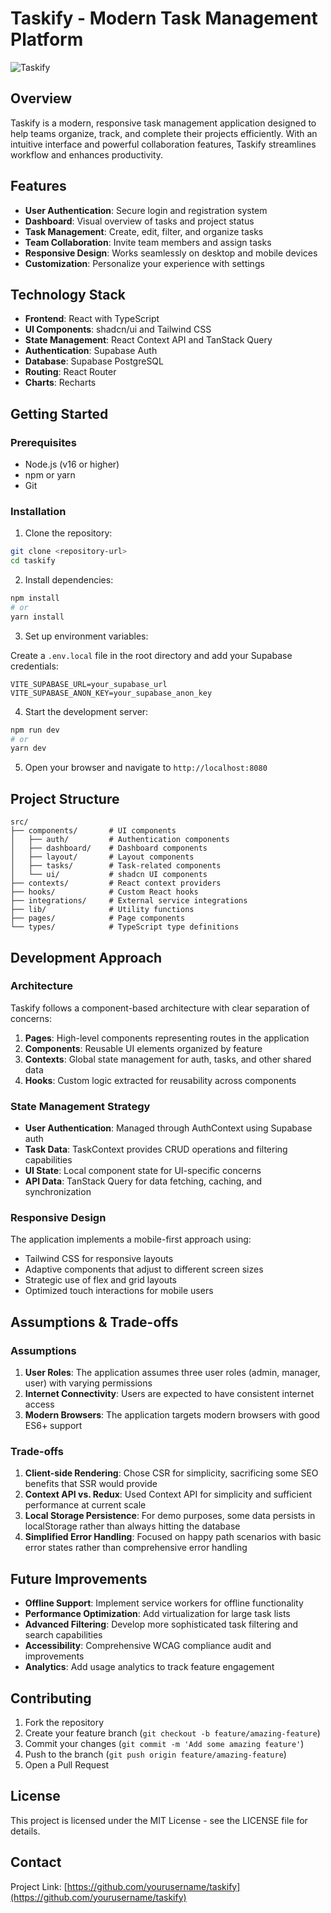 
# Taskify - Modern Task Management Platform

![Taskify](https://images.unsplash.com/photo-1486312338219-ce68d2c6f44d?auto=format&fit=crop&q=80&w=800)

## Overview

Taskify is a modern, responsive task management application designed to help teams organize, track, and complete their projects efficiently. With an intuitive interface and powerful collaboration features, Taskify streamlines workflow and enhances productivity.

## Features

- **User Authentication**: Secure login and registration system
- **Dashboard**: Visual overview of tasks and project status
- **Task Management**: Create, edit, filter, and organize tasks
- **Team Collaboration**: Invite team members and assign tasks
- **Responsive Design**: Works seamlessly on desktop and mobile devices
- **Customization**: Personalize your experience with settings

## Technology Stack

- **Frontend**: React with TypeScript
- **UI Components**: shadcn/ui and Tailwind CSS
- **State Management**: React Context API and TanStack Query
- **Authentication**: Supabase Auth
- **Database**: Supabase PostgreSQL
- **Routing**: React Router
- **Charts**: Recharts

## Getting Started

### Prerequisites

- Node.js (v16 or higher)
- npm or yarn
- Git

### Installation

1. Clone the repository:

```bash
git clone <repository-url>
cd taskify
```

2. Install dependencies:

```bash
npm install
# or
yarn install
```

3. Set up environment variables:
   
Create a `.env.local` file in the root directory and add your Supabase credentials:

```
VITE_SUPABASE_URL=your_supabase_url
VITE_SUPABASE_ANON_KEY=your_supabase_anon_key
```

4. Start the development server:

```bash
npm run dev
# or
yarn dev
```

5. Open your browser and navigate to `http://localhost:8080`

## Project Structure

```
src/
├── components/       # UI components
│   ├── auth/         # Authentication components
│   ├── dashboard/    # Dashboard components
│   ├── layout/       # Layout components
│   ├── tasks/        # Task-related components
│   └── ui/           # shadcn UI components
├── contexts/         # React context providers
├── hooks/            # Custom React hooks
├── integrations/     # External service integrations
├── lib/              # Utility functions
├── pages/            # Page components
└── types/            # TypeScript type definitions
```

## Development Approach

### Architecture

Taskify follows a component-based architecture with clear separation of concerns:

1. **Pages**: High-level components representing routes in the application
2. **Components**: Reusable UI elements organized by feature
3. **Contexts**: Global state management for auth, tasks, and other shared data
4. **Hooks**: Custom logic extracted for reusability across components

### State Management Strategy

- **User Authentication**: Managed through AuthContext using Supabase auth
- **Task Data**: TaskContext provides CRUD operations and filtering capabilities
- **UI State**: Local component state for UI-specific concerns
- **API Data**: TanStack Query for data fetching, caching, and synchronization

### Responsive Design

The application implements a mobile-first approach using:

- Tailwind CSS for responsive layouts
- Adaptive components that adjust to different screen sizes
- Strategic use of flex and grid layouts
- Optimized touch interactions for mobile users

## Assumptions & Trade-offs

### Assumptions

1. **User Roles**: The application assumes three user roles (admin, manager, user) with varying permissions
2. **Internet Connectivity**: Users are expected to have consistent internet access
3. **Modern Browsers**: The application targets modern browsers with good ES6+ support

### Trade-offs

1. **Client-side Rendering**: Chose CSR for simplicity, sacrificing some SEO benefits that SSR would provide
2. **Context API vs. Redux**: Used Context API for simplicity and sufficient performance at current scale
3. **Local Storage Persistence**: For demo purposes, some data persists in localStorage rather than always hitting the database
4. **Simplified Error Handling**: Focused on happy path scenarios with basic error states rather than comprehensive error handling

## Future Improvements

- **Offline Support**: Implement service workers for offline functionality
- **Performance Optimization**: Add virtualization for large task lists
- **Advanced Filtering**: Develop more sophisticated task filtering and search capabilities
- **Accessibility**: Comprehensive WCAG compliance audit and improvements
- **Analytics**: Add usage analytics to track feature engagement

## Contributing

1. Fork the repository
2. Create your feature branch (`git checkout -b feature/amazing-feature`)
3. Commit your changes (`git commit -m 'Add some amazing feature'`)
4. Push to the branch (`git push origin feature/amazing-feature`)
5. Open a Pull Request

## License

This project is licensed under the MIT License - see the LICENSE file for details.

## Contact

Project Link: [https://github.com/yourusername/taskify](https://github.com/yourusername/taskify)
